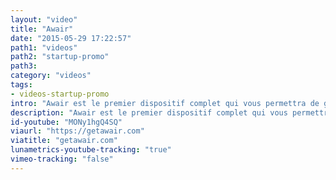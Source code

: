 ```yaml
---
layout: "video"
title: "Awair"
date: "2015-05-29 17:22:57"
path1: "videos"
path2: "startup-promo"
path3:
category: "videos"
tags:
- videos-startup-promo
intro: "Awair est le premier dispositif complet qui vous permettra de garder un oeil sur la qualité de l'air intérieur. Awair analyse la qualité de votre atmopshère en direct, apprend vos routines et communique avec d'autres appareils de la maison pour vous aider à atteindre une qualité optimale d'air."
description: "Awair est le premier dispositif complet qui vous permettra de garder un oeil sur la qualité de l'air intérieur."
id-youtube: "MONy1hgQ4SQ"
viaurl: "https://getawair.com"
viatitle: "getawair.com"
lunametrics-youtube-tracking: "true"
vimeo-tracking: "false"
---
```

